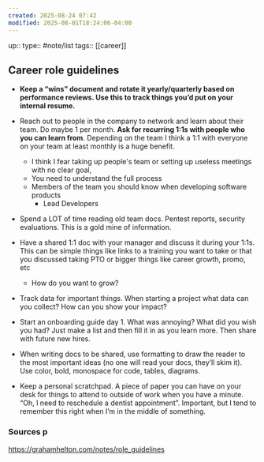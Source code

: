 ```yaml
---
created: 2025-08-24 07:42
modified: 2025-08-01T18:24:06-04:00
---
```

up:: 
type:: #note/list 
tags:: [[career]] 
## Career role guidelines

- **Keep a “wins” document and rotate it yearly/quarterly based on performance reviews. Use this to track things you’d put on your internal resume.**
- Reach out to people in the company to network and learn about their team. Do maybe 1 per month. **Ask for recurring 1:1s with people who you can learn from**. Depending on the team I think a 1:1 with everyone on your team at least monthly is a huge benefit.
	- I think I fear taking up people's team or setting up useless meetings with no clear goal,
	- You need to understand the full process
	- Members of the team you should know when developing software products
		- Lead Developers 
- Spend a LOT of time reading old team docs. Pentest reports, security evaluations. This is a gold mine of information.
- Have a shared 1:1 doc with your manager and discuss it during your 1:1s. This can be simple things like links to a training you want to take or that you discussed taking PTO or bigger things like career growth, promo, etc
	- How do you want to grow?

- Track data for important things. When starting a project what data can you collect? How can you show your impact?
- Start an onboarding guide day 1. What was annoying? What did you wish you had? Just make a list and then fill it in as you learn more. Then share with future new hires.
- When writing docs to be shared, use formatting to draw the reader to the most important ideas (no one will read your docs, they’ll skim it). Use color, bold, monospace for code, tables, diagrams.

- Keep a personal scratchpad. A piece of paper you can have on your desk for things to attend to outside of work when you have a minute. “Oh, I need to reschedule a dentist appointment”. Important, but I tend to remember this right when I’m in the middle of something.

### Sources p
https://grahamhelton.com/notes/role_guidelines




